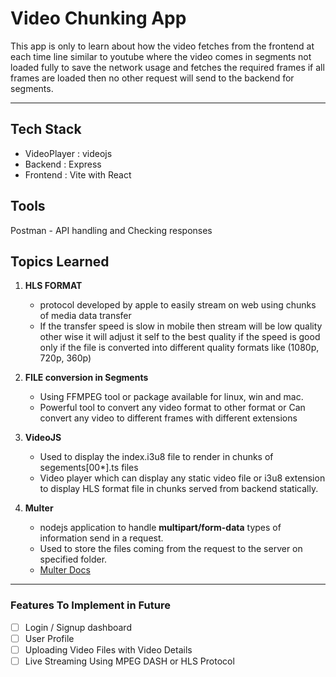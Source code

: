# Video Chunking App

This app is only to learn about how the video fetches from the frontend at each time line similar to youtube
where the video comes in segments not loaded fully to save the network usage and fetches the required frames
if all frames are loaded then no other request will send to the backend for segments.

---

## Tech Stack

- VideoPlayer : videojs
- Backend : Express
- Frontend : Vite with React

## Tools

Postman - API handling and Checking responses

## Topics Learned

1. **HLS FORMAT**

   - protocol developed by apple to easily stream on web using chunks of media data transfer
   - If the transfer speed is slow in mobile then stream will be low quality other wise it will adjust it self to the best quality if the speed is good only if the file is converted into different quality formats like (1080p, 720p, 360p)

2. **FILE conversion in Segments**

   - Using FFMPEG tool or package available for linux, win and mac.
   - Powerful tool to convert any video format to other format or Can convert any video to different frames with different extensions

3. **VideoJS**

   - Used to display the index.i3u8 file to render in chunks of segements[00*].ts files
   - Video player which can display any static video file or i3u8 extension to display HLS format file in chunks served from backend statically.

4. **Multer**

   - nodejs application to handle **multipart/form-data** types of information send in a request.
   - Used to store the files coming from the request to the server on specified folder.
   - [Multer Docs](https://www.geeksforgeeks.org/multer-npm/)

---

### Features To Implement in Future

- [ ] Login / Signup dashboard
- [ ] User Profile
- [ ] Uploading Video Files with Video Details
- [ ] Live Streaming Using MPEG DASH or HLS Protocol
